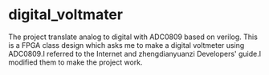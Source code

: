 # digital_voltmater
The project translate analog to digital with ADC0809 based on verilog.
This is a FPGA class design which asks me to make a digital voltmeter using ADC0809.I referred to the Internet and zhengdianyuanzi Developers' guide.I modified them to make the project work.  
